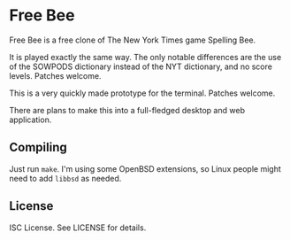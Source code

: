 Free Bee
========
Free Bee is a free clone of The New York Times game Spelling Bee.

It is played exactly the same way.
The only notable differences are the use of the SOWPODS dictionary instead
of the NYT dictionary, and no score levels. Patches welcome.

This is a very quickly made prototype for the terminal. Patches welcome.

There are plans to make this into a full-fledged desktop and web application.

Compiling
---------
Just run `make`. I'm using some OpenBSD extensions, so Linux people might
need to add `libbsd` as needed.

License
-------
ISC License. See LICENSE for details.

